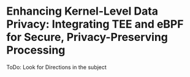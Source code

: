 # Enhancing Kernel-Level Data Privacy: Integrating TEE and eBPF for Secure, Privacy-Preserving Processing

ToDo: Look for Directions in the subject
